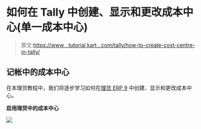 # 如何在 Tally 中创建、显示和更改成本中心(单一成本中心)

> 原文:[https://www . tutorial kart . com/tally/how-to-create-cost-centre-in-tally/](https://www.tutorialkart.com/tally/how-to-create-cost-centre-in-tally/)

## 记帐中的成本中心

在本理货教程中，我们将逐步学习如何在[理货 ERP 9](https://www.tutorialkart.com/tally/what-is-tally/) 中创建、显示和更改成本中心。

**启用理货中的成本中心**

[![](../Images/925da31b32d6bc3827932f6c8afb11bb.png)](https://www.tutorialkart.com/)